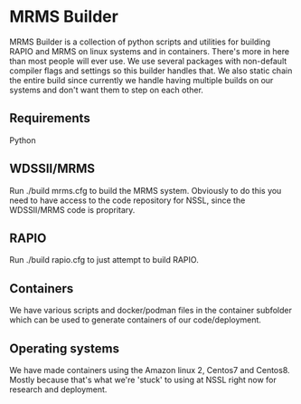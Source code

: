 # MRMS Builder

MRMS Builder is a collection of python scripts and utilities for building RAPIO and MRMS on linux systems and in containers.  There's more in here than most people will ever use.  We use several packages with non-default compiler flags and settings so this builder handles that.  We also static chain the entire build since currently we handle having multiple builds on our systems and don't want them to step on each other.

## Requirements
Python

## WDSSII/MRMS
Run ./build mrms.cfg to build the MRMS system.  Obviously to do this you need to have access to the code repository for NSSL, since the WDSSII/MRMS code is propritary.

## RAPIO
Run ./build rapio.cfg to just attempt to build RAPIO.  

## Containers
We have various scripts and docker/podman files in the container subfolder which can be used to generate containers of our code/deployment.

## Operating systems
We have made containers using the Amazon linux 2, Centos7 and Centos8.  Mostly because that's what we're 'stuck' to using at NSSL right now for research and deployment.
